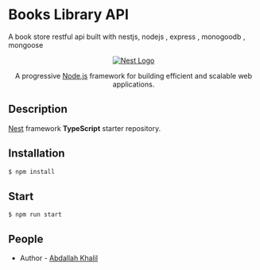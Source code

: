 # Books Library API
A book store restful api built with nestjs, nodejs , express , monogoodb , mongoose 

<p align="center">
  <a href="http://nestjs.com/" target="blank"><img src="http://kamilmysliwiec.com/public/nest-logo.png#1" alt="Nest Logo" /></a>
</p>

  
 <p align="center">A progressive <a href="http://nodejs.org" target="blank">Node.js</a> framework for building efficient and scalable web applications. </p>
    <p align="center">
</p>
  <!--[![Backers on Open Collective](https://opencollective.com/nest/backers/badge.svg)](https://opencollective.com/nest#backer)
  [![Sponsors on Open Collective](https://opencollective.com/nest/sponsors/badge.svg)](https://opencollective.com/nest#sponsor)-->

## Description

[Nest](https://github.com/nestjs/nest) framework **TypeScript** starter repository. 
  
## Installation

```bash
$ npm install
```

## Start

```
$ npm run start
```

## People

- Author - [Abdallah Khalil](https://abdallah-khalil.github.io)


